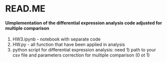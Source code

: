 # READ.ME

#### Uimplementation of the differential expression analysis code adjusted for multiple comparison
1. HW3.ipynb - notebook with separate code 
2. HW.py - all function that have been applied in analysis 
3. python script for differential expression analysis: need 1) path to your csv file and parameters correction for multiple comparison (0 ot 1)
